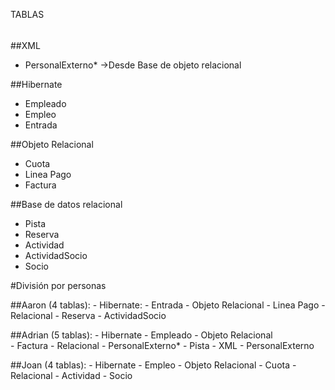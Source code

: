 TABLAS
######

##XML
- PersonalExterno* ->Desde Base de objeto relacional
	
##Hibernate
- Empleado
- Empleo
- Entrada

##Objeto Relacional
- Cuota
- Linea Pago
- Factura

##Base de datos relacional
- Pista
- Reserva
- Actividad
- ActividadSocio
- Socio


#División por personas

##Aaron (4 tablas):
	- Hibernate:
		- Entrada
	- Objeto Relacional
		- Linea Pago
	- Relacional
		- Reserva
		- ActividadSocio
	
##Adrian (5 tablas):
	- Hibernate
		- Empleado
	- Objeto Relacional		
		- Factura
	- Relacional
		- PersonalExterno*
		- Pista
	- XML
		- PersonalExterno

##Joan (4 tablas):
	- Hibernate
	    - Empleo
	- Objeto Relacional
		- Cuota
	- Relacional
		- Actividad
        - Socio
